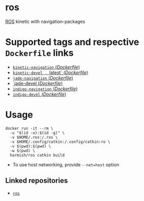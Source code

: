 # ros

[ROS](http://www.ros.org/) kinetic with navigation-packages

#  Supported tags and respective `Dockerfile` links

- [`kinetic-navigation` (*Dockerfile*)](https://github.com/harmishhk/dockerfiles/blob/master/ros/kinetic-navigation/Dockerfile)
- [`kinetic-devel , `latest` (*Dockerfile*)](https://github.com/harmishhk/dockerfiles/blob/master/ros/kinetic-devel/Dockerfile)
- [`jade-navigation` (*Dockerfile*)](https://github.com/harmishhk/dockerfiles/blob/master/ros/jade-navigation/Dockerfile)
- [`jade-devel (*Dockerfile*)](https://github.com/harmishhk/dockerfiles/blob/master/ros/jade-devel/Dockerfile)
- [`indigo-navigation` (*Dockerfile*)](https://github.com/harmishhk/dockerfiles/blob/master/ros/indigo-navigation/Dockerfile)
- [`indigo-devel` (*Dockerfile*)](https://github.com/harmishhk/dockerfiles/blob/master/ros/indigo-devel/Dockerfile)

# Usage

```console
docker run -it --rm \
  -u "$(id -u):$(id -g)" \
  -v $HOME/.ros:/.ros \
  -v $HOME/.config/catkin:/.config/catkin:ro \
  -v $(pwd):$(pwd) \
  -w $(pwd) \
  harmish/ros catkin build
```

- To use host networking, provide `--net=host` option

## Linked repositories

- [`ros`](https://hub.docker.com/_/ros/)
